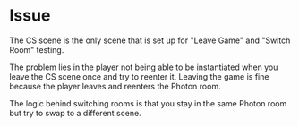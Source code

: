 # Issue

The CS scene is the only scene that is set up for "Leave Game" and "Switch Room" testing.

The problem lies in the player not being able to be instantiated when you leave the CS scene once and try to reenter it. Leaving the game is fine because the player leaves and reenters the Photon room. 

The logic behind switching rooms is that you stay in the same Photon room but try to swap to a different scene.
